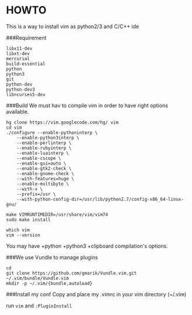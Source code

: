 HOWTO
===

This is a way to install vim as python2/3 and C/C++ ide


###Requirement

    libx11-dev
    libxt-dev
    mercurial
    build-essential
    python 
    python3
    git
    python-dev
    python-dev3
    libncurses5-dev

###Build
We must hav to compile vim in order to have right options available.

    hg clone https://vim.googlecode.com/hg/ vim
    cd vim
    ./configure --enable-pythoninterp \
        --enable-python3interp \
        --enable-perlinterp \
        --enable-rubyinterp \
        --enable-luainterp \
        --enable-cscope \
        --enable-gui=auto \
        --enable-gtk2-check \
        --enable-gnome-check \
        --with-features=huge \
        --enable-multibyte \
        --with-x \
        --prefix=/usr \
        --with-python-config-dir=/usr/lib/python2.7/config-x86_64-linux-gnu/ 

    make VIMRUNTIMEDIR=/usr/share/vim/vim74 
    sudo make install    
    
    which vim
    vim --version

You may have +python +python3 +clipboard compilation's options.

###We use Vundle to manage plugins
    
    cd
    git clone https://github.com/gmarik/Vundle.vim.git ~/.vim/bundle/Vundle.vim
    mkdir -p ~/.vim/{bundle,autoload}

###Install my conf
Copy and place my .vimrc in your vim directory (~/.vim)

run `vim` and `:PluginInstall`


